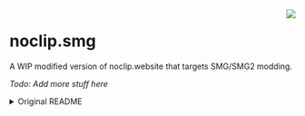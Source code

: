 <img align="right" src="src/assets/logo.png">

# noclip.smg
A WIP modified version of noclip.website that targets SMG/SMG2 modding.

*Todo: Add more stuff here*

<details>
<summary>Original README</summary>
The reverse engineering of model formats was done by many people. See the application for full credits.

## Contributing

Contributions are very welcome! New games, new features, and bug fixes are all very appreciated. Even small contributions like proper map names, grouping maps and new default savestates are extremely helpful.

If you would like contribute, there is a Getting Started guide in the [Official noclip.website Discord Server](https://discord.gg/bkJmKKv), pinned in the #development channel. A number of developers from the community are present there and can help answer questions if you run into any additional issues getting set up.

## Controls

Key | Description
-|-
`Z` | Show/hide all UI
`T` | Open "Games" list
`W`/`A`/`S`/`D` or Arrow Keys | Move camera
Hold `Shift` | Make camera move faster
Hold `\` | Make camera move slower
`E` or `Page Up` or `Space` | Move camera up
`Q` or `Page Down` or `Ctrl+Space` | Move camera down
`Scroll Wheel` | Adjust camera movement speed (in WASD camera mode; instead changes the zoom level in Orbit or Ortho camera modes)
`I`/`J`/`K`/`L` | Tilt camera
`O` | Rotate camera clockwise
`U` | Rotate camera counterclockwise
`1`/`2`/`3`/`4`/`5`/`6`/`7`/`8`/`9` | Load savestate
`Shift`+`1`/`2`/`3`/`4`/`5`/`6`/`7`/`8`/`9` | Save savestate
`Numpad 3` | Export save states
`Numpad 7` or `[` | Take screenshot
`.` | Freeze/unfreeze time
`,` | Hold to slowly move through time
`F9` | Reload current scene
`B` | Reset camera position back to origin
`R` | Start/stop automatic orbiting (requries Orbit or Ortho camera modes)
`Numpad 5` | Immediately stop all orbiting (requries Orbit or Ortho camera modes)
`Numpad 2`/`Numpad 4`/`Numpad 6`/`Numpad 8` | Snap view to front/left/right/top view (requires Orbit camera mode)
`F` | Not sure what this key does, let me know if you figure it out
</details>